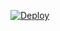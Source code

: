 [![Deploy](https://www.herokucdn.com/deploy/button.svg)](https://heroku.com/deploy?template=https://github.com/flmorse/testforforrests/tree/main)
